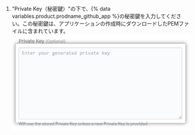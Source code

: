 1. "Private Key（秘密鍵）"の下で、{% data variables.product.prodname_github_app %}の秘密鍵を入力してください。この秘密鍵は、アプリケーションの作成時にダウンロードしたPEMファイルに含まれています。 ![秘密鍵フィールド](/assets/images/help/insights/private-key.png)
